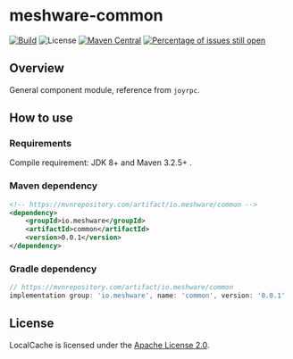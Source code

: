 # meshware-common
[![Build](https://github.com/meshware/meshware-common-java/actions/workflows/gradle.yml/badge.svg)](https://github.com/meshware/meshware-common-java/actions/workflows/gradle.yml)
![License](https://img.shields.io/github/license/meshware/meshware-common-java.svg)
[![Maven Central](https://img.shields.io/maven-central/v/io.meshware/common.svg?label=maven%20central)](https://search.maven.org/search?q=g:io.meshware)
[![Percentage of issues still open](http://isitmaintained.com/badge/open/meshware/meshware-common-java.svg)](http://isitmaintained.com/project/meshware/meshware-common-java "Percentage of issues still open")

## Overview
General component module, reference from `joyrpc`.

## How to use
### Requirements
Compile requirement: JDK 8+ and Maven 3.2.5+ .

### Maven dependency
```xml
<!-- https://mvnrepository.com/artifact/io.meshware/common -->
<dependency>
    <groupId>io.meshware</groupId>
    <artifactId>common</artifactId>
    <version>0.0.1</version>
</dependency>
```
### Gradle dependency
```groovy
// https://mvnrepository.com/artifact/io.meshware/common
implementation group: 'io.meshware', name: 'common', version: '0.0.1'
```

## License
LocalCache is licensed under the [Apache License 2.0](./LICENSE).